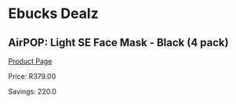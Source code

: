
# Ebucks Dealz
## AirPOP: Light SE Face Mask - Black (4 pack)
[Product Page](https://www.ebucks.com/web/shop/productSelected.do?prodId=1065720481&catId=908607666)

Price: R379.00

Savings: 220.0


	